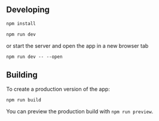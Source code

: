 ## Developing

```bash
npm install
```

```bash
npm run dev
```

or start the server and open the app in a new browser tab

```
npm run dev -- --open
```

## Building

To create a production version of the app:

```bash
npm run build
```

You can preview the production build with `npm run preview`.

